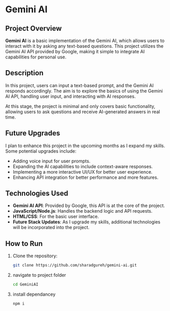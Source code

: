 # Gemini AI

## Project Overview

**Gemini AI** is a basic implementation of the Gemini AI, which allows users to interact with it by asking any text-based questions. This project utilizes the Gemini AI API provided by Google, making it simple to integrate AI capabilities for personal use.

## Description

In this project, users can input a text-based prompt, and the Gemini AI responds accordingly. The aim is to explore the basics of using the Gemini AI API, handling user input, and interacting with AI responses.

At this stage, the project is minimal and only covers basic functionality, allowing users to ask questions and receive AI-generated answers in real time.

## Future Upgrades

I plan to enhance this project in the upcoming months as I expand my skills. Some potential upgrades include:

- Adding voice input for user prompts.
- Expanding the AI capabilities to include context-aware responses.
- Implementing a more interactive UI/UX for better user experience.
- Enhancing API integration for better performance and more features.

## Technologies Used

- **Gemini AI API**: Provided by Google, this API is at the core of the project.
- **JavaScript/Node.js**: Handles the backend logic and API requests.
- **HTML/CSS**: For the basic user interface.
- **Future Stack Updates**: As I upgrade my skills, additional technologies will be incorporated into the project.

## How to Run

1. Clone the repository:
   ```bash
   git clone https://github.com/sharadgureh/gemini-ai.git
2. navigate to project folder
    ```bash
    cd GeminiAI
3. install dependancey
   ```bash
   npm i

